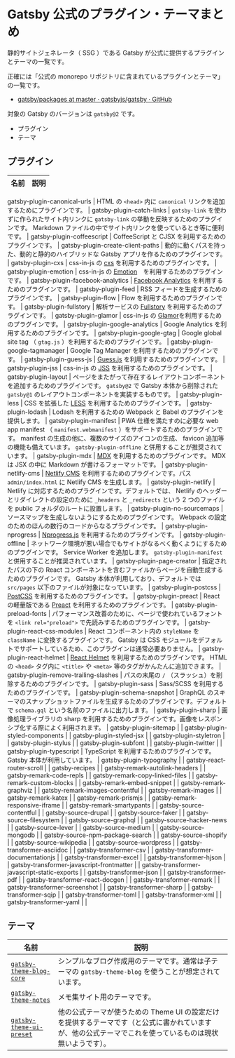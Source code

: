 # Gatsby 公式のプラグイン・テーマまとめ

静的サイトジェネレータ（ SSG ）である Gatsby が公式に提供するプラグインとテーマの一覧です。

正確には「公式の monorepo リポジトリに含まれているプラグインとテーマ」の一覧です。

- [gatsby/packages at master · gatsbyjs/gatsby · GitHub](https://github.com/gatsbyjs/gatsby/tree/master/packages)

対象の Gatsby のバージョンは `gatsby@2` です。

- プラグイン
- テーマ

## プラグイン

| 名前 | 説明 |
| --- | --- |
gatsby-plugin-canonical-urls
| HTML の `<head>` 内に `canonical` リンクを追加するためにプラグインです。 |
gatsby-plugin-catch-links
| `gatsby-link` を使わずに作られたサイト内リンクに `gatsby-link` の挙動を反映するためのプラグインです。 Markdown ファイルの中でサイト内リンクを使っているとき等に便利です。 |
gatsby-plugin-coffeescript
| CoffeeScript と CJSX を利用するためのプラグインです。 |
gatsby-plugin-create-client-paths
| 動的に動くパスを持った、動的と静的のハイブリッドな Gatsby アプリを作るためのプラグインです。 |
gatsby-plugin-cxs
| css-in-js の [cxs](https://github.com/cxs-css/cxs) を利用するためのプラグインです。 |
gatsby-plugin-emotion
| css-in-js の [Emotion](https://github.com/emotion-js/emotion)　を利用するためのプラグインです。 |
gatsby-plugin-facebook-analytics
| [Facebook Analytics](https://analytics.facebook.com/) を利用するためのプラグインです。 |
gatsby-plugin-feed
| RSS フィードを生成するためのプラグインです。 |
gatsby-plugin-flow
| Flow を利用するためのプラグインです。 |
gatsby-plugin-fullstory
| 解析サービスの [Fullstory](https://www.fullstory.com/) を利用するためのプラグインです。 |
gatsby-plugin-glamor
| css-in-js の [Glamor](https://github.com/threepointone/glamor)を利用するためのプラグインです。 |
gatsby-plugin-google-analytics
| Google Analytics を利用するためのプラグインです。 |
gatsby-plugin-google-gtag
| Google global site tag （ `gtag.js` ）を利用するためのプラグインです。 |
gatsby-plugin-google-tagmanager
| Google Tag Manager を利用するためのプラグインです。 |
gatsby-plugin-guess-js
| [Guess.js](https://github.com/guess-js/guess) を利用するためのプラグインです。 |
gatsby-plugin-jss
| css-in-js の [JSS](https://github.com/cssinjs/react-jss) を利用するためのプラグインです。 |
gatsby-plugin-layout
| ページをまたがって存在するレイアウトコンポーネントを追加するためのプラグインです。 `gatsby@2` で Gatsby 本体から削除された `gatsby@1` のレイアウトコンポーネントを実装するものです。 |
gatsby-plugin-less
| CSS を拡張した [LESS](http://lesscss.org/) を利用するためのプラグインです。 |
gatsby-plugin-lodash
| Lodash を利用するための Webpack と Babel のプラグインを提供します。 |
gatsby-plugin-manifest
| PWA 仕様を満たすのに必要な web app manifest （ `manifest.webmanifest` ）をサポートするためのプラグインです。 manifest の生成の他に、複数のサイズのアイコンの生成、 favicon 追加等の機能も備えています。 `gatsby-plugin-offline` と併用することが推奨されています。 |
gatsby-plugin-mdx
| [MDX](https://mdxjs.com/) を利用するためのプラグインです。 MDX は JSX の中に Markdown が書けるフォーマットです。 |
gatsby-plugin-netlify-cms
| [Netlify CMS](https://www.netlifycms.org/) を利用するためのプラグインです。パス `admin/index.html` に Netlify CMS を生成します。 |
gatsby-plugin-netlify
| Netlify に対応するためのプラグインです。デフォルトでは、 Netlify のヘッダーとリダイレクトの設定のために `_headers` と `_redirects` という 2 つのファイルを public フォルダのルートに設置します。 |
gatsby-plugin-no-sourcemaps
| ソースマップを生成しないようにするためのプラグインです。 Webpack の設定のためのほんの数行のコードからなるプラグインです。 |
gatsby-plugin-nprogress
| [Nprogress.js](http://ricostacruz.com/nprogress/) を利用するためのプラグインです。 |
gatsby-plugin-offline
| ネットワーク環境が悪い場合でもサイトがなるべく動くようにするためのプラグインです。 Service Worker を追加します。 `gatsby-plugin-manifest` と併用することが推奨されています。 |
gatsby-plugin-page-creator
| 指定されたパスの下の React コンポーネントを含むファイルからページを自動生成するためのプラグインです。 Gatsby 本体が利用しており、デフォルトでは `src/pages` 以下のファイルが対象になっています。 | gatsby-plugin-postcss
| [PostCSS](https://postcss.org/) を利用するためのプラグインです。 |
gatsby-plugin-preact
| React の軽量版である [Preact](https://preactjs.com/) を利用するためのプラグインです。 |
gatsby-plugin-preload-fonts
| パフォーマンス改善のために、ページで使われているフォントを `<link rel="preload">` で先読みするためのプラグインです。 |
gatsby-plugin-react-css-modules
| React コンポーネント内の `styleName` を `className` に変換するプラグインです。 Gatsby は CSS モジュールをデフォルトでサポートしているため、このプラグインは通常必要ありません。 |
gatsby-plugin-react-helmet
| [React Helmet](https://github.com/nfl/react-helmet) を利用するためのプラグインです。 HTML の `<head>` タグ内に `<title>` や `<meta>` 等のタグがかんたんに追加できます。 |
gatsby-plugin-remove-trailing-slashes
| パスの末尾の `/` （スラッシュ）を削除するためのプラグインです。 |
gatsby-plugin-sass
| Sass/SCSS を利用するためのプラグインです。 |
gatsby-plugin-schema-snapshot
| GraphQL のスキーマのスナップショットファイルを生成するためのプラグインです。デフォルトで `schema.gql` という名前のファイルに出力します。 |
gatsby-plugin-sharp
| 画像処理ライブラリの sharp を利用するためのプラグインです。画像をレスポンシブ化する際によく利用されます。
|
gatsby-plugin-sitemap
|
|
gatsby-plugin-styled-components
|
|
gatsby-plugin-styled-jsx
|
|
gatsby-plugin-styletron
|
|
gatsby-plugin-stylus
|
|
gatsby-plugin-subfont
|
|
gatsby-plugin-twitter
|
|
gatsby-plugin-typescript
| TypeScript を利用するためのプラグインです。 Gatsby 本体が利用しています。
|
gatsby-plugin-typography
|
|
gatsby-react-router-scroll
|
|
gatsby-recipes
|
|
gatsby-remark-autolink-headers
|
|
gatsby-remark-code-repls
|
|
gatsby-remark-copy-linked-files
|
|
gatsby-remark-custom-blocks
|
|
gatsby-remark-embed-snippet
|
|
gatsby-remark-graphviz
|
|
gatsby-remark-images-contentful
|
|
gatsby-remark-images
|
|
gatsby-remark-katex
|
|
gatsby-remark-prismjs
|
|
gatsby-remark-responsive-iframe
|
|
gatsby-remark-smartypants
|
|
gatsby-source-contentful
|
|
gatsby-source-drupal
|
|
gatsby-source-faker
|
|
gatsby-source-filesystem
|
|
gatsby-source-graphql
|
|
gatsby-source-hacker-news
|
|
gatsby-source-lever
|
|
gatsby-source-medium
|
|
gatsby-source-mongodb
|
|
gatsby-source-npm-package-search
|
|
gatsby-source-shopify
|
|
gatsby-source-wikipedia
|
|
gatsby-source-wordpress
|
|
gatsby-transformer-asciidoc
|
|
gatsby-transformer-csv
|
|
gatsby-transformer-documentationjs
|
|
gatsby-transformer-excel
|
|
gatsby-transformer-hjson
|
|
gatsby-transformer-javascript-frontmatter
|
|
gatsby-transformer-javascript-static-exports
|
|
gatsby-transformer-json
|
|
gatsby-transformer-pdf
|
|
gatsby-transformer-react-docgen
|
|
gatsby-transformer-remark
|
|
gatsby-transformer-screenshot
|
|
gatsby-transformer-sharp
|
|
gatsby-transformer-sqip
|
|
gatsby-transformer-toml
|
|
gatsby-transformer-xml
|
|
gatsby-transformer-yaml
|
|

## テーマ

| 名前 | 説明 |
| --- | --- |
| [`gatsby-theme-blog-core`](https://www.gatsbyjs.org/packages/gatsby-theme-blog-core) | シンプルなブログ作成用のテーマです。通常は子テーマの `gatsby-theme-blog` を使うことが想定されています。 | [`gatsby-theme-blog`](https://www.gatsbyjs.org/packages/gatsby-theme-blog) | シンプルなブログ作成用のテーマです。 `gatsby-theme-blog-core` を親テーマとして利用しています。 |
| [`gatsby-theme-notes`](https://www.gatsbyjs.org/packages/gatsby-theme-notes) | メモ集サイト用のテーマです。 |
| [`gatsby-theme-ui-preset`](https://www.gatsbyjs.org/packages/gatsby-theme-ui-preset) | 他の公式テーマが使うための Theme UI の設定だけを提供するテーマです（と公式に書かれていますが、他の公式テーマでこれを使っているものは現状無いようです）。 |
